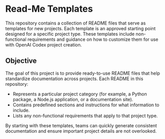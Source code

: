 # Read-Me Templates

This repository contains a collection of README files that serve as templates for new projects. Each template is an approved starting point designed for a specific project type. These templates include non-functional requirements and guidance on how to customize them for use with OpenAI Codex project creation.

## Objective

The goal of this project is to provide ready-to-use README files that help standardize documentation across projects. Each README in this repository:

- Represents a particular project category (for example, a Python package, a Node.js application, or a documentation site).
- Contains predefined sections and instructions for what information to include.
- Lists any non-functional requirements that apply to that project type.

By starting with these templates, teams can quickly generate consistent documentation and ensure important project details are not overlooked.

